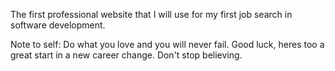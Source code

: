 The first professional website that I will use for my first job search in software development.

Note to self: Do what you love and you will never fail. Good luck, heres too a great start in a new career change. Don't stop believing. 
